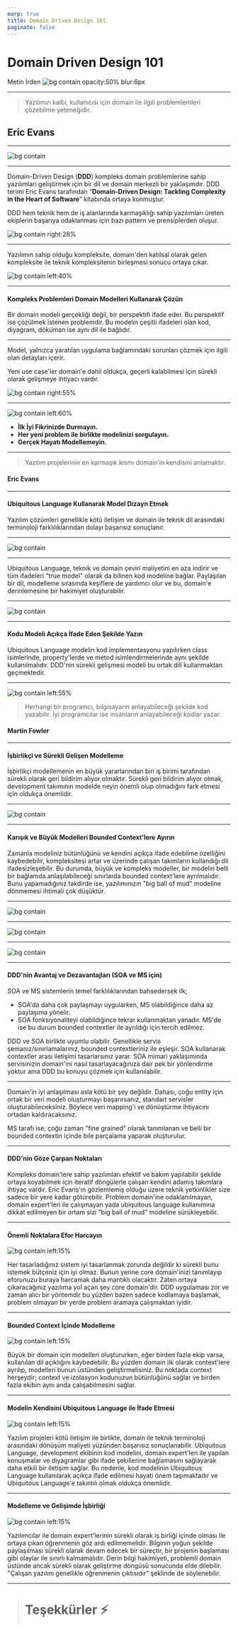 ```yaml
---
marp: true
title: Domain Driven Design 101
paginate: false
---
```


# **Domain Driven Design 101**
Metin İrden
![bg contain opacity:50% blur:6px](assets/logo.jpg)

---

> Yazılımın kalbi, kullanıcısı için domain ile ilgili problemlemleri çözebilme yeteneğidir.
## **Eric Evans**

---

![bg contain](assets/big-blue-book.jpg)

---

Domain-Driven Design (**DDD**) kompleks domain problemlerine sahip yazılımları geliştirmek için bir dil ve domain merkezli bir yaklaşımdır. DDD terimi Eric Evans tarafından “**Domain-Driven Design: Tackling Complexity in the Heart of Software**” kitabında ortaya konmuştur.

DDD hem teknik hem de iş alanlarında karmaşıklığı sahip yazılımları üreten ekiplerin başarıya odaklanması için bazı pattern ve prensiplerden oluşur. 


![bg contain right:28%](assets/ec-ac.jpg)

---

Yazılımın sahip olduğu kompleksite, domain'den katılsal olarak gelen kompleksite ile teknik kompleksitenin birleşmesi sonucu ortaya çıkar.

![bg contain left:40%](assets/complex-domain-software-manage.jpg)

---

#### Kompleks Problemleri Domain Modelleri Kullanarak Çözün

Bir domain modeli gerçekliği değil, bir perspektifi ifade eder. Bu perspektif ise çözülmek istenen problemdir. Bu modelin çeşitli ifadeleri olan kod, diyagram, döküman ise aynı dil ile bağlıdır.

---

Model, yalnızca yaratılan uygulama bağlamındaki sorunları çözmek için ilgili olan detayları içerir.

Yeni use case'ler domain'e dahil oldukça, geçerli kalabilmesi için sürekli olarak gelişmeye ihtiyacı vardır.

![bg contain right:55%](assets/complex-problem.jpg)

---

![bg contain left:60%](assets/domain-model.jpg)

* **İlk İyi Fikrinizde Durmayın.**
* **Her yeni problem ile birlikte modelinizi sorgulayın.**
* **Gerçek Hayatı Modellemeyin.**

---

> Yazılım projelerinin en karmaşık kısmı domain'in kendisini anlamaktır.
#### **Eric Evans**

---

#### Ubiquitous Language Kullanarak Model Dizayn Etmek

Yazılım çözümleri genellikle kötü iletişim ve domain ile teknik dil arasındaki terminoloji farklılıklarından dolayı başarısız sonuçlanır.

---

![bg contain](assets/use-of-ul.jpg)

---

Ubiquitous Language, teknik ve domain çeviri maliyetini en aza indirir ve tüm ifadeleri "true model" olarak da bilinen kod modeline bağlar. Paylaşılan bir dil, modelleme sırasında keşiflere de yardımcı olur ve bu, domain'e derinlemesine bir hakimiyet oluşturabilir.

---

![bg contain](assets/ubiquitious-language.jpg)

---

#### Kodu Modeli Açıkça İfade Eden Şekilde Yazın

Ubiquitous Language modelin kod implementasyonu yapılırken class isimlerinde, property'lerde ve metod isimlendirmelerinde aynı şekilde kullanılmalıdır. DDD'nin sürekli gelişmesi modeli bu ortak dili kullanmaktan geçmektedir.

---

![bg contain left:55%](assets/domain-consept.jpg)

> Herhangi bir programcı, bilgisayarın anlayabileceği şekilde kod yazabilir. İyi programcılar ise insanların anlayabileceği kodlar yazar.
#### **Martin Fowler**

---

#### İşbirlikçi ve Sürekli Gelişen Modelleme

İşbirlikçi modellemenin en büyük yararlarından biri iş birimi tarafından sürekli olarak geri bildirim alıyor olmaktır. Sürekli geri bildirim alıyor olmak, development takımının modelde neyin önemli olup olmadığını fark etmesi için oldukça önemlidir.

---

![bg contain](assets/collaborative-modelling.png)

---

#### Karışık ve Büyük Modelleri Bounded Context'lere Ayırın

Zamanla modeliniz bütünlüğünü ve kendini açıkça ifade edebilme özelliğini kaybedebilir, kompleksitesi artar ve üzerinde çalışan takımların kullandığı dil ifadesizleşebilir. Bu durumda, büyük ve kompleks modeller, bir modelin belli bir bağlamda anlaşılabileceği sınırlarda bounded context'lere ayrılmalıdır. Bunu yapamadığınız takdirde ise, yazılımınızın "big ball of mud" modeline dönmemesi ihtimali çok düşüktür.

---

![bg contain](assets/context-divide-single.jpg)

---

![bg contain](assets/context-divide-multiple.jpg)

---

![bg contain](assets/context-types.jpg)

---

#### DDD'nin Avantaj ve Dezavantajları (SOA ve MS için)

SOA ve MS sistemlerin temel farklılıklarından bahsedersek ilk;

- SOA'da daha çok paylaşmayı uygularken, MS olabildiğince daha az paylaşıma yönelir.
- SOA fonksiyonaliteyi olabildiğince tekrar kullanmaktan yanadır. MS'de ise bu durum bounded contextler ile ayrıldığı için tercih edilmez.

DDD ve SOA birlikte uyumlu olabilir. Genellikle servis şemanız/sınırlamalarınız, bounded contextleriniz ile eşleşir. SOA kullanarak contextler arası iletişimi tasarlarsınız yarar. SOA mimari yaklaşımında servisinizin domain'ini nasıl tasarlayacağınıza dair pek bir yönlendirme yoktur ama DDD bu konuyu çözmek için kullanılabilir.

---

Domain'in iyi anlaşılması asla kötü bir şey değildir. Dahası, çoğu entity için ortak bir veri modeli oluşturmayı başarırsanız, standart servisler oluşturabileceksiniz. Böylece veri mapping'i ve dönüştürme ihtiyacını ortadan kaldıracaksınız.

MS tarafı ise, çoğu zaman "fine grained" olarak tanımlanan ve belli bir bounded contextin içinde bile parçalama yaparak oluşturulur.

---

#### DDD'nin Göze Çarpan Noktaları

Kompleks domain'lere sahip yazılımları efektif ve bakım yapılabilir şekilde ortaya koyabilmek için iteratif döngülerle çalışan kendini adamış takımlara ihtiyaç vardır. Eric Evans'ın gözlemlemiş olduğu üzere teknik yetkinlikler size sadece bir yere kadar götürebilir. Problem domain'ine odaklanılmayan, domain expert'leri ile çalışmayan yada ubiquitous language kullanımına dikkat edilmeyen  bir ortam sizi "big ball of mud" modeline sürükleyebilir.

---

#### Önemli Noktalara Efor Harcayın

![bg contain left:15%](assets/ddd-salient-1.jpg)

Her tasarladığınız sistem iyi tasarlanmak zorunda değildir ki sürekli bunu istemek bütçeniz için iyi olmaz. Bunun yerine core domain'inizi tanımlayıp eforunuzu buraya harcamak daha mantıklı olacaktır. Zaten ortaya çıkaracağınız yazılıma yol açan şey core domain'dir.
DDD uygulaması zor ve zaman alıcı bir yöntemdir bu yüzden bazen sadece kodlamaya başlamak, problem olmayan bir yerde problem aramaya çalışmaktan iyidir.

---

#### Bounded Context İçinde Modelleme

![bg contain left:15%](assets/ddd-salient-2.jpg)

Büyük bir domain için modelleri oluştururken, eğer birden fazla ekip varsa, kullanılan dil açıklığını kaybedebilir. Bu yüzden domain ilk olarak context'lere ayrılıp, modelleri bunun üstünden geliştirmelisiniz. Bu noktada context herşeydir; context ve izolasyon kodunuzun bütünlüğünü sağlar ve birden fazla ekibin aynı anda çalışabilmesini sağlar.

---

#### Modelin Kendisini Ubiquitous Language ile İfade Etmesi

![bg contain left:15%](assets/ddd-salient-3.jpg)

Yazılım projeleri kötü iletişim ile birlikte, domain ile teknik terminoloji arasındaki dönüşüm maliyeti yüzünden başarısız sonuçlanabilir.
Ubiquitous Language, development ekibinin kod modelini, domain expert'leri ile yapılan konuşmalar ve diyagramlar gibi ifade şekillerine bağlamasını sağlayarak daha etkili bir iletişim sağlar. Bu nedenle, kod modelinin Ubiquitous Language kullanılarak açıkça ifade edilmesi hayati önem taşımaktadır ve Ubiquitous Language'e takıntılı olmak oldukça önemlidir.

---

#### Modelleme ve Gelişimde İşbirliği

![bg contain left:15%](assets/ddd-salient-4.jpg)

Yazılımcılar ile domain expert'lerinin sürekli olarak iş birliği içinde olması ile ortaya çıkan öğrenmenin göz ardı edilmemelidir. Bilginin yoğun şekilde paylaşılması sürekli olarak devam edecek bir süreçtir, bir projenin başlaması gibi olaylar ile sınırlı kalmamalıdır. Derin bilgi hakimiyeti, problemli domain üstünde ancak sürekli olarak geliştirme döngüsü sonucunda elde dilebilir. "Çalışan yazılım genellikle öğrenmenin çıktısıdır" şeklinde de söylenebilir.

---

> # Teşekkürler :zap:
